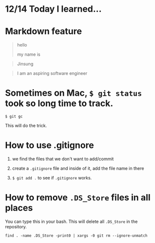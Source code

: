 # 12/14 Today I learned...

# Markdown feature

> hello
> 
> my name is

> Jinsung

> I am an aspiring software engineer

# Sometimes on Mac, `$ git status` took so long time to track.

```
$ git gc
```

This will do the trick.

# How to use .gitignore

1. we find the files that we don't want to add/commit

2. create a `.gitignore` file and inside of it, add the file name in there

3. `$ git add .` to see if `.gitignore` works.

# How to remove `.DS_Store` files in all places



You can type this in your bash. This will delete all `.DS_Store` in the repository.

```
find . -name .DS_Store -print0 | xargs -0 git rm --ignore-unmatch
```

